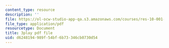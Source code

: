 ```yaml
---
content_type: resource
description: ''
file: https://ol-ocw-studio-app-qa.s3.amazonaws.com/courses/res-10-001-making-science-and-engineering-pictures-a-practical-guide-to-presenting-your-work-spring-2016/d6248194989f54bf6b73346cb0730d54_h1GtR8xJraw.pdf
file_type: application/pdf
resourcetype: Document
title: 3play pdf file
uid: d6248194-989f-54bf-6b73-346cb0730d54
---
```

